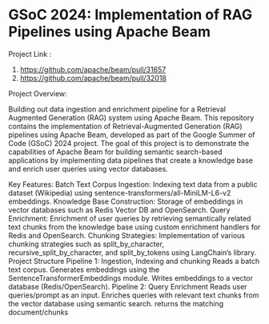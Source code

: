 # GSoC 2024: Implementation of RAG Pipelines using Apache Beam

Project Link : 

1) https://github.com/apache/beam/pull/31657
2) https://github.com/apache/beam/pull/32018

Project Overview: 

Building out data ingestion and enrichment pipeline for a Retrieval Augmented Generation (RAG) system using Apache Beam.
This repository contains the implementation of Retrieval-Augmented Generation (RAG) pipelines using Apache Beam, developed as part of the Google Summer of Code (GSoC) 2024 project. The goal of this project is to demonstrate the capabilities of Apache Beam for building semantic search-based applications by implementing data pipelines that create a knowledge base and enrich user queries using vector databases.

Key Features:
Batch Text Corpus Ingestion: Indexing text data from a public dataset (Wikipedia) using sentence-transformers/all-MiniLM-L6-v2 embeddings.
Knowledge Base Construction: Storage of embeddings in vector databases such as Redis Vector DB and OpenSearch.
Query Enrichment: Enrichment of user queries by retrieving semantically related text chunks from the knowledge base using custom enrichment handlers for Redis and OpenSearch.
Chunking Strategies: Implementation of various chunking strategies such as split_by_character, recursive_split_by_character, and split_by_tokens using LangChain’s library.
Project Structure
Pipeline 1: Ingestion, Indexing and chunking
Reads a batch text corpus.
Generates embeddings using the SentenceTransformerEmbeddings module.
Writes embeddings to a vector database (Redis/OpenSearch).
Pipeline 2: Query Enrichment
Reads user queries/prompt as an input.
Enriches queries with relevant text chunks from the vector database using semantic search.
returns the matching document/chunks

